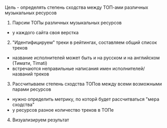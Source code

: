 Цель - определять степень сходства между ТОП-ами различных музыкальных ресурсов

1. Парсим ТОПы различных музыкальных ресурсов
  - у каждого сайта своя верстка

2. "Идентифицируем" треки в рейтингах, составляем общий список треков
  - название исполнителей может быть и на русском и на английском (Тимати, Timati)
  - встречаются неправильные написания имен исполнителей/ названий треков

3. Рассчитываем степень сходства ТОПов между всеми возможными парами ресурсов
  - нужно определить метрику, по которй будет рассчитваться "мера сходства"
  - у ресурсов разное количество треков в ТОПе

4. Визуализируем результат
